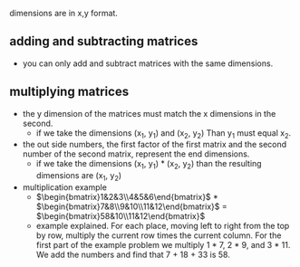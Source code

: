 dimensions are in x,y format. 
## adding and subtracting matrices
- you can only add and subtract matrices with the same dimensions. 

## multiplying matrices
- the y dimension of the matrices must match the x dimensions in the second. 
	- if we take the dimensions (x$_1$, y$_1$) and (x$_2$, y$_2$) Than y$_1$ must equal x$_2$.
- the out side numbers, the first factor of the first matrix and the second number of the second matrix, represent the end dimensions. 
	-  if we take the dimensions (x$_1$, y$_1$) * (x$_2$, y$_2$)  than the resulting dimensions are (x$_1$, y$_2$)
- multiplication example
	- $\begin{bmatrix}1&2&3\\4&5&6\end{bmatrix}$  * $\begin{bmatrix}7&8\\9&10\\11&12\end{bmatrix}$ =  $\begin{bmatrix}58&10\\11&12\end{bmatrix}$
	- example explained. For each place, moving left to right from the top by row, multiply the current row times the current column. For the first part of the example problem we multiply 1 * 7, 2 * 9, and 3 * 11. We add the numbers and find that 7 + 18 + 33 is 58.